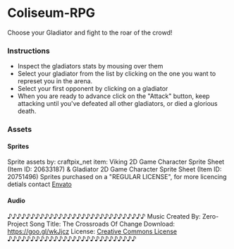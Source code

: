 # Coliseum-RPG

Choose your Gladiator and fight to the roar of the crowd!

### Instructions

* Inspect the gladiators stats by mousing over them
* Select your gladiator from the list by clicking on the one you want to represet you in the arena.
* Select your first opponent by clicking on a gladiator
* When you are ready to advance click on the "Attack" button, keep attacking until you've defeated all other gladiators, or died a glorious death.

### Assets

#### Sprites

Sprite assets by: craftpix_net item: Viking 2D Game Character Sprite Sheet (Item ID: 20633187) & Gladiator 2D Game Character Sprite Sheet (Item ID: 20751496)
Sprites purchased on a "REGULAR LICENSE", for more licencing detials contact [Envato](https://help.market.envato.com "Envato")

#### Audio

♪♪♪♪♪♪♪♪♪♪♪♪♪♪♪♪♪♪♪♪♪♪♪♪♪♪♪♪♪♪
Music Created By: Zero-Project
Song Title: The Crossroads Of Change
Download: https://goo.gl/wkJjcz
License: [Creative Commons License](https://creativecommons.org/licenses/by/3.0/legalcode "Creative Commons License")
♪♪♪♪♪♪♪♪♪♪♪♪♪♪♪♪♪♪♪♪♪♪♪♪♪♪♪♪
